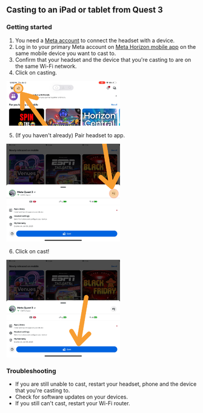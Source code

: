 
## Casting to an iPad or tablet from Quest 3
### Getting started
1. You need a [Meta account](https://www.meta.com/en-gb/help/quest/articles/accounts/account-settings-and-management/set-up-meta-account-meta-quest/?srsltid=AfmBOoqZS2q2zEv71eLMRYgVBO3ng7Ub-44y8MDSRXThi06au31bEDSe) to connect the headset with a device.
2. Log in to your primary Meta account on [Meta Horizon mobile app](https://www.meta.com/en-gb/help/quest/articles/getting-started/getting-started-with-quest-2/install-meta-horizon-mobile-app/) on the same mobile device you want to cast to.
3. Confirm that your headset and the device that you're casting to are on the same Wi-Fi network.
4. Click on casting.
<img src="figures/click_on_casting.png" alt="Alt Text" width="300" height="auto">

5. (If you haven't already) Pair headset to app. 
<img src="figures/add_device_popup.png" alt="Alt Text" width="300" height="auto">

6. Click on cast!
<img src="figures/paired_headset_popup.png" alt="Alt Text" width="300" height="auto">


### Troubleshooting
* If you are still unable to cast, restart your headset, phone and the device that you're casting to.
* Check for software updates on your devices.
* If you still can't cast, restart your Wi-Fi router.